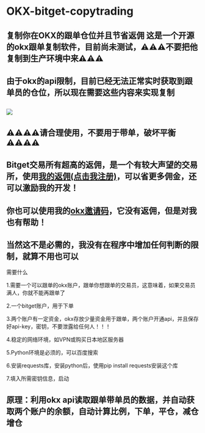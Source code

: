 # OKX-bitget-copytrading
复制你在OKX的跟单仓位并且节省返佣
这是一个开源的okx跟单复制软件，目前尚未测试，⚠⚠⚠不要把他复制到生产环境中来⚠⚠⚠
---
由于okx的api限制，目前已经无法正常实时获取到跟单员的仓位，所以现在需要这些内容来实现复制
---
![](https://i0.hdslb.com/bfs/article/727bdd3333f20f9cea265fc9d7260ae1498348349.png)
---
⚠⚠⚠⚠请合理使用，不要用于带单，破坏平衡⚠⚠⚠⚠
---
Bitget交易所有超高的返佣，是一个有较大声望的交易所，使用[我的返佣(点击我注册)](https://partner.bitget.fit/bg/WJ9TDV)，可以省更多佣金，还可以激励我的开发！
---
你也可以使用我的[okx邀请码](https://okx.com/join/46420261)，它没有返佣，但是对我也有帮助！
---
当然这不是必需的，我没有在程序中增加任何判断的限制，就算不用也可以
---

需要什么

1.需要一个可以跟单的okx账户，跟单你想跟单的交易员，这意味着，如果交易员满人，你就不能再跟单了

2.一个bitget账户，用于下单

3.两个账户有一定资金，okx存放少量资金用于跟单，两个账户开通api，并且保存好api-key，密钥，不要泄露给任何人！！！

4.稳定的网络环境，如VPN或购买日本地区服务器

5.Python环境是必须的，可以百度搜索

6.安装requests库，安装python后，使用pip install requests安装这个库 

7.填入所需密钥信息，启动

原理：利用okx api读取跟单带单员的数据，并自动获取两个账户的余额，自动计算比例，下单，平仓，减仓增仓
---
